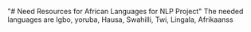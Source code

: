"# Need Resources for African Languages for NLP Project" 
The needed languages are Igbo, yoruba, Hausa, Swahilli, Twi, Lingala, Afrikaanss 
